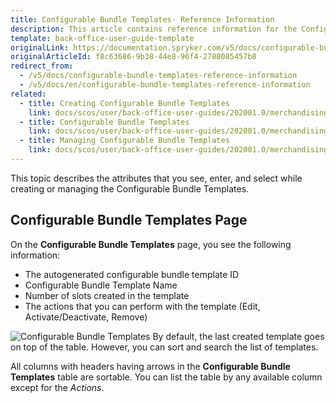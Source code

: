 ```yaml
---
title: Configurable Bundle Templates- Reference Information
description: This article contains reference information for the Configurable Bundle Templates in the Back Office.
template: back-office-user-guide-template
originalLink: https://documentation.spryker.com/v5/docs/configurable-bundle-templates-reference-information
originalArticleId: f8c63686-9b38-44e8-96f4-2788085457b8
redirect_from:
  - /v5/docs/configurable-bundle-templates-reference-information
  - /v5/docs/en/configurable-bundle-templates-reference-information
related:
  - title: Creating Configurable Bundle Templates
    link: docs/scos/user/back-office-user-guides/202001.0/merchandising/configurable-bundle-templates/creating-configurable-bundle-templates.html
  - title: Configurable Bundle Templates
    link: docs/scos/user/back-office-user-guides/202001.0/merchandising/configurable-bundle-templates/configurable-bundle-templates.html
  - title: Managing Configurable Bundle Templates
    link: docs/scos/user/back-office-user-guides/202001.0/merchandising/configurable-bundle-templates/managing-configurable-bundle-templates.html
---
```


This topic describes the attributes that you see, enter, and select while creating or managing the Configurable Bundle Templates.

## Configurable Bundle Templates Page
On the **Configurable Bundle Templates** page, you see the following information:

* The autogenerated configurable bundle template ID
* Configurable Bundle Template Name
* Number of slots created in the template
* The actions that you can perform with the template (Edit, Activate/Deactivate, Remove)

![Configurable Bundle Templates](https://spryker.s3.eu-central-1.amazonaws.com/docs/User+Guides/Back+Office+User+Guides/Products/Configurable+Bundle+Templates/configurable-bundle-templates-table.png)
By default, the last created template goes on top of the table. However, you can sort and search the list of templates.

All columns with headers having arrows in the **Configurable Bundle Templates** table are sortable. You can list the table by any available column except for the *Actions*.
